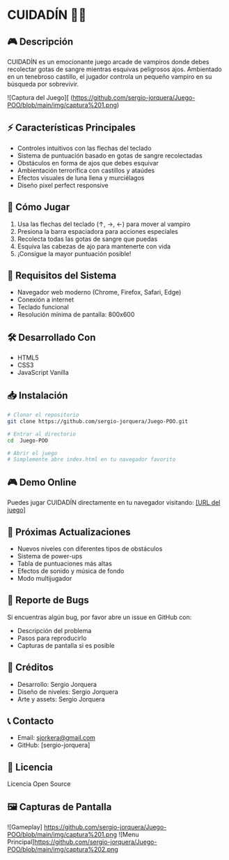 # CUIDADÍN 🧛‍♂️

## 🎮 Descripción
CUIDADÍN es un emocionante juego arcade de vampiros donde debes recolectar gotas de sangre mientras esquivas peligrosos ajos. Ambientado en un tenebroso castillo, el jugador controla un pequeño vampiro en su búsqueda por sobrevivir.

![Captura del Juego][
(https://github.com/sergio-jorquera/Juego-POO/blob/main/img/captura%201.png)
## ⚡ Características Principales
- Controles intuitivos con las flechas del teclado
- Sistema de puntuación basado en gotas de sangre recolectadas
- Obstáculos en forma de ajos que debes esquivar
- Ambientación terrorífica con castillos y ataúdes
- Efectos visuales de luna llena y murciélagos
- Diseño pixel perfect responsive

## 🎯 Cómo Jugar
1. Usa las flechas del teclado (↑, →, ←) para mover al vampiro
2. Presiona la barra espaciadora para acciones especiales
3. Recolecta todas las gotas de sangre que puedas
4. Esquiva las cabezas de ajo para mantenerte con vida
5. ¡Consigue la mayor puntuación posible!

## 🔧 Requisitos del Sistema
- Navegador web moderno (Chrome, Firefox, Safari, Edge)
- Conexión a internet
- Teclado funcional
- Resolución mínima de pantalla: 800x600

## 🛠️ Desarrollado Con
- HTML5
- CSS3
- JavaScript Vanilla


## 📥 Instalación
```bash
# Clonar el repositorio
git clone https://github.com/sergio-jorquera/Juego-POO.git

# Entrar al directorio
cd  Juego-POO

# Abrir el juego
# Simplemente abre index.html en tu navegador favorito
```

## 🎮 Demo Online
Puedes jugar CUIDADÍN directamente en tu navegador visitando:
[[URL del juego]](https://sergio-jorquera.github.io/Juego-POO/)

## 🚀 Próximas Actualizaciones
- Nuevos niveles con diferentes tipos de obstáculos
- Sistema de power-ups
- Tabla de puntuaciones más altas
- Efectos de sonido y música de fondo
- Modo multijugador

## 🐛 Reporte de Bugs
Si encuentras algún bug, por favor abre un issue en GitHub con:
- Descripción del problema
- Pasos para reproducirlo
- Capturas de pantalla si es posible

## 👥 Créditos
- Desarrollo: Sergio Jorquera
- Diseño de niveles: Sergio Jorquera
- Arte y assets: Sergio Jorquera

## 📞 Contacto
- Email: sjorkera@gmail.com
- GitHub: [sergio-jorquera]

## 📜 Licencia
Licencia Open Source

## 🖼️ Capturas de Pantalla
![Gameplay] https://github.com/sergio-jorquera/Juego-POO/blob/main/img/captura%201.png
![Menu Principal]https://github.com/sergio-jorquera/Juego-POO/blob/main/img/captura%202.png
